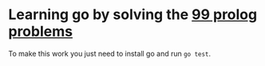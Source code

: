 # Learning go by solving the [99 prolog problems][]

To make this work you just need to install go and run `go test`.

[99 prolog problems]: https://www.ic.unicamp.br/~meidanis/courses/mc336/2009s2/prolog/problemas
